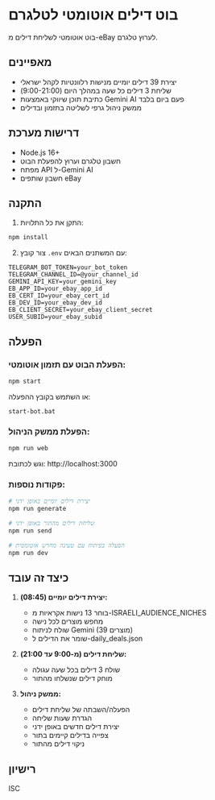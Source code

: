 # בוט דילים אוטומטי לטלגרם

בוט אוטומטי לשליחת דילים מ-eBay לערוץ טלגרם.

## מאפיינים

- יצירת 39 דילים יומיים מנישות רלוונטיות לקהל ישראלי
- שליחת 3 דילים כל שעה במהלך היום (9:00-21:00)
- כתיבת תוכן שיווקי באמצעות Gemini AI פעם ביום בלבד
- ממשק ניהול גרפי לשליטה בתזמון ובדילים

## דרישות מערכת

- Node.js 16+
- חשבון טלגרם וערוץ להפעלת הבוט
- מפתח API ל-Gemini AI
- חשבון שותפים eBay

## התקנה

1. התקן את כל התלויות:

```bash
npm install
```

2. צור קובץ `.env` עם המשתנים הבאים:

```
TELEGRAM_BOT_TOKEN=your_bot_token
TELEGRAM_CHANNEL_ID=@your_channel_id
GEMINI_API_KEY=your_gemini_key
EB_APP_ID=your_ebay_app_id
EB_CERT_ID=your_ebay_cert_id
EB_DEV_ID=your_ebay_dev_id
EB_CLIENT_SECRET=your_ebay_client_secret
USER_SUBID=your_ebay_subid
```

## הפעלה

### הפעלת הבוט עם תזמון אוטומטי:

```bash
npm start
```

או השתמש בקובץ ההפעלה:

```
start-bot.bat
```

### הפעלת ממשק הניהול:

```bash
npm run web
```

וגש לכתובת: http://localhost:3000

### פקודות נוספות:

```bash
# יצירת דילים יומיים באופן ידני
npm run generate

# שליחת דילים מהתור באופן ידני
npm run send

# הפעלה בפיתוח עם טעינה מחדש אוטומטית
npm run dev
```

## כיצד זה עובד

1. **יצירת דילים יומיים (08:45):**
   - בוחר 13 נישות אקראיות מ-ISRAELI_AUDIENCE_NICHES
   - מחפש מוצרים לכל נישה
   - שולח לניתוח Gemini (39 מוצרים)
   - שומר את הדילים ל-daily_deals.json

2. **שליחת דילים (מ-9:00 עד 21:00):**
   - שולח 3 דילים בכל שעה עגולה
   - מוחק דילים שנשלחו מהתור

3. **ממשק ניהול:**
   - הפעלה/השבתה של שליחת דילים
   - הגדרת שעות שליחה
   - יצירת דילים חדשים באופן ידני
   - צפייה בדילים קיימים בתור
   - ניקוי דילים מהתור

## רישיון

ISC 